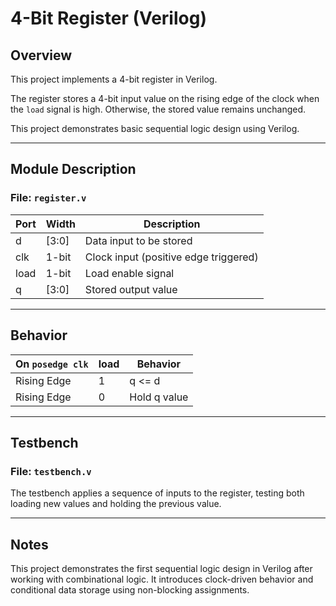 # 4-Bit Register (Verilog)

## Overview

This project implements a 4-bit register in Verilog.

The register stores a 4-bit input value on the rising edge of the clock when the `load` signal is high. Otherwise, the stored value remains unchanged.

This project demonstrates basic sequential logic design using Verilog.

---

## Module Description

### File: `register.v`

| Port | Width | Description                           |
| ---- | ----- | ------------------------------------- |
| d    | [3:0] | Data input to be stored               |
| clk  | 1-bit | Clock input (positive edge triggered) |
| load | 1-bit | Load enable signal                    |
| q    | [3:0] | Stored output value                   |

---

## Behavior

| On `posedge clk` | load | Behavior     |
| ---------------- | ---- | ------------ |
| Rising Edge      | 1    | q <= d       |
| Rising Edge      | 0    | Hold q value |

---

## Testbench

### File: `testbench.v`

The testbench applies a sequence of inputs to the register, testing both loading new values and holding the previous value.

---

## Notes

This project demonstrates the first sequential logic design in Verilog after working with combinational logic. It introduces clock-driven behavior and conditional data storage using non-blocking assignments.
